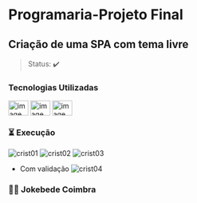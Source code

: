 # Programaria-Projeto Final
## Criação de uma SPA com tema livre

> Status: ✔️

### Tecnologias Utilizadas
<p class="float">
  <img src="https://cdn.jsdelivr.net/gh/devicons/devicon/icons/html5/html5-original-wordmark.svg" align="center" height="30" width="40"  alt="imagem-html"/>
  <img src="https://cdn.jsdelivr.net/gh/devicons/devicon/icons/css3/css3-original-wordmark.svg" align="center" height="30" width="40"  alt="imagem-css"/>
  <img src="https://cdn.jsdelivr.net/gh/devicons/devicon/icons/javascript/javascript-original.svg" align="center" height="30" width="40"  alt="imagem-javascript"/>
</p>



### ⏳ Execução

![crist01](https://user-images.githubusercontent.com/44805096/122051955-893d3380-cdbb-11eb-8ad4-6c4d7368e09f.png)
![crist02](https://user-images.githubusercontent.com/44805096/122052059-a540d500-cdbb-11eb-8e68-474c9b84869d.png)
![crist03](https://user-images.githubusercontent.com/44805096/122052090-affb6a00-cdbb-11eb-961b-7f8dc9d3eb64.png)

+ Com validação
![crist04](https://user-images.githubusercontent.com/44805096/122052115-b689e180-cdbb-11eb-984d-a8efcc1bd7ca.png)










### 👩‍💻 Jokebede Coimbra

